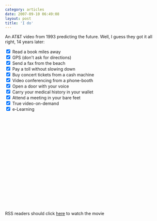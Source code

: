```yaml
---
category: articles
date: 2007-09-10 06:49:08
layout: post
title: 'I do'
---
```


<p>An AT&T video from 1993 predicting the future. Well, I guess they got it all right, 14 years later:</p>

<p><input type="checkbox" checked> Read a book miles away <br /><input type="checkbox" checked> GPS (don't ask for directions) <br /><input type="checkbox" checked> Send a fax from the beach <br /><input type="checkbox" checked> Pay a toll without slowing down <br /><input type="checkbox" checked> Buy concert tickets from a cash machine <br /><input type="checkbox" checked> Video conferencing from a phone-booth <br /><input type="checkbox" checked> Open a door with your voice <br /><input type="checkbox" checked> Carry your medical history in your wallet <br /><input type="checkbox" checked> Attend a meeting in your bare feet <br /><input type="checkbox" checked> True video-on-demand <br /><input type="checkbox" checked> e-Learning <br /></p>

<iframe title="I do" width="480" height="300" data-src="//www.youtube.com/embed/TZb0avfQme8" frameborder="0" allowfullscreen></iframe>

<p>RSS readers should click <a href="//joaobordalo.com/articles/2007/09/10/i-do">here</a> to watch the movie</p>
